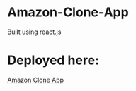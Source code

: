 # Amazon-Clone-App
Built using react.js
# Deployed here:
[Amazon Clone App](https://clone-ce345.web.app/)
